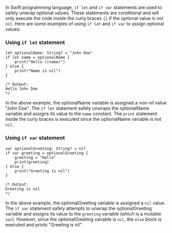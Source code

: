 In Swift programming language, `if let` and `if var` statements are used to safely unwrap optional values. These statements are conditional and will only execute the code inside the curly braces `{}` if the optional value is not `nil`. Here are some examples of using `if let` and `if var` to assign optional values:

### Using `if let` statement

```
let optionalName: String? = "John Doe"
if let name = optionalName {
    print("Hello \(name)")
} else {
    print("Name is nil")
}

/* Output:
Hello John Doe
*/
```

In the above example, the optionalName variable is assigned a non-nil value "John Doe". The `if let` statement safely unwraps the optionalName variable and assigns its value to the `name` constant. The `print` statement inside the curly braces is executed since the optionalName variable is not `nil`.

### Using `if var` statement

```
var optionalGreeting: String? = nil
if var greeting = optionalGreeting {
    greeting = "Hello"
    print(greeting)
} else {
    print("Greeting is nil")
}

/* Output:
Greeting is nil
*/
```

In the above example, the optionalGreeting variable is assigned a `nil` value. The `if var` statement safely attempts to unwrap the optionalGreeting variable and assigns its value to the `greeting` variable (which is a mutable `var`). However, since the optionalGreeting variable is `nil`, the `else` block is executed and prints "Greeting is nil".